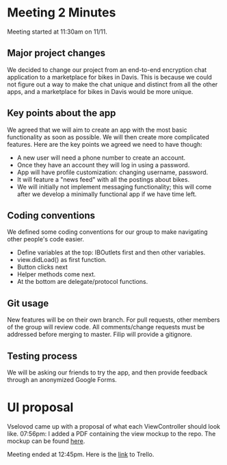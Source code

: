 # Meeting 2 Minutes

Meeting started at 11:30am on 11/11.  

## Major project changes
We decided to change our project from an end-to-end encryption chat application to a
marketplace for bikes in Davis. This is because we could not figure out a way to
make the chat unique and distinct from all the other apps, and a marketplace for
bikes in Davis would be more unique.

## Key points about the app
We agreed that we will aim to create an app with the most basic functionality as
soon as possible. We will then create more complicated features. Here are the
key points we agreed we need to have though:  

* A new user will need a phone number to create an account.  
* Once they have an account they will log in using a password.
* App will have profile customization: changing username, password.
* It will feature a "news feed" with all the postings about bikes.
* We will initially not implement messaging functionality; this will come after
we develop a minimally functional app if we have time left.

## Coding conventions
We defined some coding conventions for our group to make navigating other people's
code easier.
* Define variables at the top: IBOutlets first and then other variables.
* view.didLoad() as first function.
* Button clicks next
* Helper methods come next.
* At the bottom are delegate/protocol functions.

## Git usage
New features will be on their own branch. For pull requests, other members of the
group will review code. All comments/change requests must be addressed before
merging to master. Filip will provide a gitignore.

## Testing process
We will be asking our friends to try the app, and then provide feedback through
an anonymized Google Forms.

# UI proposal
Vselovod came up with a proposal of what each ViewController should look like.
07:56pm: I added a PDF containing the view mockup to the repo.
The mockup can be found [here](https://github.com/ECS189E/project-f19-tigers/blob/master/meeting_notes/view-mockup.pdf).


Meeting ended at 12:45pm. Here is the [link](https://trello.com/b/54TKPcGT/ecs189e-project) to Trello.
